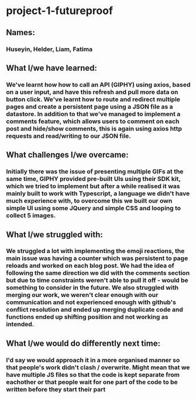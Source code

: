 # project-1-futureproof

## Names:
### Huseyin, Helder, Liam, Fatima

## What I/we have learned:
### We've learnt how how to call an API (GIPHY) using axios, based on a user input, and have this refresh and pull more data on button click. We've learnt how to route and redirect multiple pages and create a persistent page using a JSON file as a datastore. In addition to that we've managed to implement a comments feature, which allows users to comment on each post and hide/show comments, this is again using axios http requests and read/writing to our JSON file.

## What challenges I/we overcame:
### Initially there was the issue of presenting multiple GIFs at the same time, GIPHY provided pre-built UIs using their SDK kit, which we tried to implement but after a while realised it was mainly built to work with Typescript, a language we didn't have much experience with, to overcome this we built our own simple UI using some JQuery and simple CSS and looping to collect 5 images.

## What I/we struggled with:
### We struggled a lot with implementing the emoji reactions, the main issue was having a counter which was persistent to page reloads and worked on each blog post. We had the idea of following the same direction we did with the comments section but due to time constraints weren't able to pull it off - would be something to consider in the future. We also struggled with merging our work, we weren't clear enough with our communication and not experienced enough with github's conflict resolution and ended up merging duplicate code and functions ended up shifting position and not working as intended.

## What I/we would do differently next time:
### I'd say we would approach it in a more organised manner so that people's work didn't clash / overwrite. Might mean that we have multiple JS files so that the code is kept separate from eachother or that people wait for one part of the code to be written before they start their part
